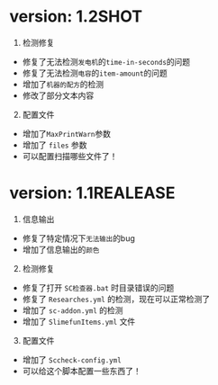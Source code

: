 # version: 1.2SHOT
1. 检测修复
- 修复了无法检测`发电机`的`time-in-seconds`的问题
- 修复了无法检测`电容`的`item-amount`的问题
- 增加了`机器的配方`的检测
- 修改了部分文本内容
2. 配置文件
- 增加了`MaxPrintWarn`参数
- 增加了 `files` 参数
- 可以配置扫描哪些文件了！
# version: 1.1REALEASE
1. 信息输出
- 修复了特定情况下`无法输出`的bug
- 增加了信息输出的`颜色`
2. 检测修复
- 修复了打开 `SC检查器.bat` 时目录错误的问题
- 修复了 `Researches.yml` 的检测，现在可以正常检测了
- 增加了 `sc-addon.yml` 的检测
- 增加了 `SlimefunItems.yml` 文件
3. 配置文件
- 增加了 `Sccheck-config.yml`
- 可以给这个脚本配置一些东西了！
